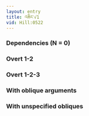 ```yaml
---
layout: entry
title: འཆིང་√1
vid: Hill:0522
---
```

### Dependencies (N = 0)


### Overt 1-2


### Overt 1-2-3


### With oblique arguments


### With unspecified obliques
